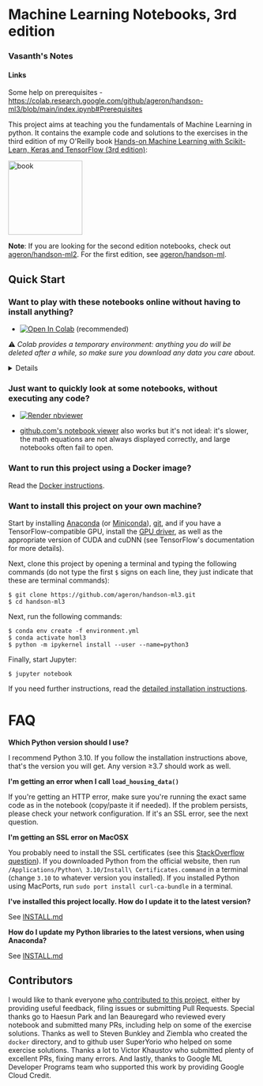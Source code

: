 Machine Learning Notebooks, 3rd edition
=================================
### Vasanth's Notes 

#### Links
Some help on prerequisites - https://colab.research.google.com/github/ageron/handson-ml3/blob/main/index.ipynb#Prerequisites



This project aims at teaching you the fundamentals of Machine Learning in
python. It contains the example code and solutions to the exercises in the third edition of my O'Reilly book [Hands-on Machine Learning with Scikit-Learn, Keras and TensorFlow (3rd edition)](https://homl.info/er3):

<a href="https://homl.info/er3"><img src="https://learning.oreilly.com/library/cover/9781098125967/300w/" title="book" width="150" border="0" /></a>

**Note**: If you are looking for the second edition notebooks, check out [ageron/handson-ml2](https://github.com/ageron/handson-ml2). For the first edition, see [ageron/handson-ml](https://github.com/ageron/handson-ml).

## Quick Start

### Want to play with these notebooks online without having to install anything?

* <a href="https://colab.research.google.com/github/ageron/handson-ml3/blob/main/" target="_parent"><img src="https://colab.research.google.com/assets/colab-badge.svg" alt="Open In Colab"/></a> (recommended)

⚠ _Colab provides a temporary environment: anything you do will be deleted after a while, so make sure you download any data you care about._

<details>

Other services may work as well, but I have not fully tested them:

* <a href="https://homl.info/kaggle3/"><img src="https://kaggle.com/static/images/open-in-kaggle.svg" alt="Open in Kaggle" /></a>

* <a href="https://mybinder.org/v2/gh/ageron/handson-ml3/HEAD?filepath=%2Findex.ipynb"><img src="https://mybinder.org/badge_logo.svg" alt="Launch binder" /></a>

* <a href="https://homl.info/deepnote3/"><img src="https://deepnote.com/buttons/launch-in-deepnote-small.svg" alt="Launch in Deepnote" /></a>

</details>

### Just want to quickly look at some notebooks, without executing any code?

* <a href="https://nbviewer.jupyter.org/github/ageron/handson-ml3/blob/main/index.ipynb"><img src="https://raw.githubusercontent.com/jupyter/design/master/logos/Badges/nbviewer_badge.svg" alt="Render nbviewer" /></a>

* [github.com's notebook viewer](https://github.com/ageron/handson-ml3/blob/main/index.ipynb) also works but it's not ideal: it's slower, the math equations are not always displayed correctly, and large notebooks often fail to open.

### Want to run this project using a Docker image?
Read the [Docker instructions](https://github.com/ageron/handson-ml3/tree/main/docker).

### Want to install this project on your own machine?

Start by installing [Anaconda](https://www.anaconda.com/products/distribution) (or [Miniconda](https://docs.conda.io/en/latest/miniconda.html)), [git](https://git-scm.com/downloads), and if you have a TensorFlow-compatible GPU, install the [GPU driver](https://www.nvidia.com/Download/index.aspx), as well as the appropriate version of CUDA and cuDNN (see TensorFlow's documentation for more details).

Next, clone this project by opening a terminal and typing the following commands (do not type the first `$` signs on each line, they just indicate that these are terminal commands):

    $ git clone https://github.com/ageron/handson-ml3.git
    $ cd handson-ml3

Next, run the following commands:

    $ conda env create -f environment.yml
    $ conda activate homl3
    $ python -m ipykernel install --user --name=python3

Finally, start Jupyter:

    $ jupyter notebook

If you need further instructions, read the [detailed installation instructions](INSTALL.md).

# FAQ

**Which Python version should I use?**

I recommend Python 3.10. If you follow the installation instructions above, that's the version you will get. Any version ≥3.7 should work as well.

**I'm getting an error when I call `load_housing_data()`**

If you're getting an HTTP error, make sure you're running the exact same code as in the notebook (copy/paste it if needed). If the problem persists, please check your network configuration. If it's an SSL error, see the next question.

**I'm getting an SSL error on MacOSX**

You probably need to install the SSL certificates (see this [StackOverflow question](https://stackoverflow.com/questions/27835619/urllib-and-ssl-certificate-verify-failed-error)). If you downloaded Python from the official website, then run `/Applications/Python\ 3.10/Install\ Certificates.command` in a terminal (change `3.10` to whatever version you installed). If you installed Python using MacPorts, run `sudo port install curl-ca-bundle` in a terminal.

**I've installed this project locally. How do I update it to the latest version?**

See [INSTALL.md](INSTALL.md)

**How do I update my Python libraries to the latest versions, when using Anaconda?**

See [INSTALL.md](INSTALL.md)

## Contributors
I would like to thank everyone [who contributed to this project](https://github.com/ageron/handson-ml3/graphs/contributors), either by providing useful feedback, filing issues or submitting Pull Requests. Special thanks go to Haesun Park and Ian Beauregard who reviewed every notebook and submitted many PRs, including help on some of the exercise solutions. Thanks as well to Steven Bunkley and Ziembla who created the `docker` directory, and to github user SuperYorio who helped on some exercise solutions. Thanks a lot to Victor Khaustov who submitted plenty of excellent PRs, fixing many errors. And lastly, thanks to Google ML Developer Programs team who supported this work by providing Google Cloud Credit.
